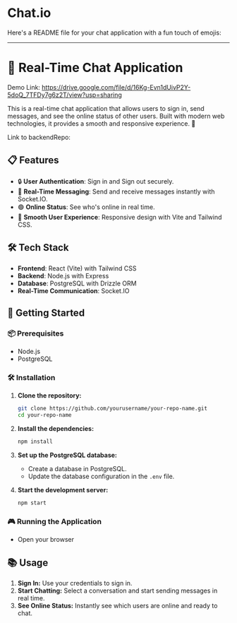 # Chat.io
Here's a README file for your chat application with a fun touch of emojis:

---

# 💬 Real-Time Chat Application

Demo Link:  https://drive.google.com/file/d/16Kg-Evn1dUivP2Y-5doQ_7TFDy7g6z2T/view?usp=sharing

This is a real-time chat application that allows users to sign in, send messages, and see the online status of other users. Built with modern web technologies, it provides a smooth and responsive experience. 🚀

Link to backendRepo: 

## 📋 Features

- 🔒 **User Authentication**: Sign in and Sign out securely.
- 💬 **Real-Time Messaging**: Send and receive messages instantly with Socket.IO.
- 🟢 **Online Status**: See who's online in real time.
- 🔄 **Smooth User Experience**: Responsive design with Vite and Tailwind CSS.

## 🛠️ Tech Stack

- **Frontend**: React (Vite) with Tailwind CSS
- **Backend**: Node.js with Express
- **Database**: PostgreSQL with Drizzle ORM
- **Real-Time Communication**: Socket.IO

## 🚀 Getting Started

### 📦 Prerequisites

- Node.js
- PostgreSQL

### 🛠️ Installation

1. **Clone the repository:**

   ```bash
   git clone https://github.com/yourusername/your-repo-name.git
   cd your-repo-name
   ```

2. **Install the dependencies:**

   ```bash
   npm install
   ```

3. **Set up the PostgreSQL database:**

   - Create a database in PostgreSQL.
   - Update the database configuration in the `.env` file.


5. **Start the development server:**

   ```bash
   npm start
   ```

### 🎮 Running the Application

- Open your browser

## 📚 Usage

1. **Sign In:** Use your credentials to sign in.
2. **Start Chatting:** Select a conversation and start sending messages in real time.
3. **See Online Status:** Instantly see which users are online and ready to chat.


 
